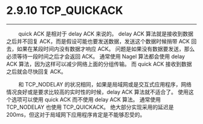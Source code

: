 # 2.9.10 TCP_QUICKACK
***

&emsp;&emsp;
quick ACK 是相对于 delay ACK 来说的。
delay ACK 算法就是接收到数据之后并不回复 ACK，而是假设可能也要发送数据，发送这个数据时候捎带 ACK 回去，如果在某段时间内没有数据才响应 ACK。
问题是如果没有数据要发送，那么必须等待一段时间之后才会返回 ACK。
通常使用 Nagel 算法都会使用 delay ACK 算法，因为这样可以减少网络上面的分组传输。
而 quick ACK 接收到数据之后就会尽快回复 ACK。

&emsp;&emsp;
和 TCP\_NODELAY 的状况相同，如果是局域网或是交互式应用程序，网络情况良好或是要求比较高的实时性的时候，delay ACK 算法就不适合了。
使用这个选项可以使用 quick ACK 而不使用 delay ACK 算法。
通常使用 TCP\_NODELAY 也使用 TCP\_QUICKACK。
绝大部分实现采用的延迟是 200ms，但这对于局域网下应用程序肯定是不能够忍受的。
